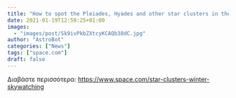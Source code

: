 ```yaml
---
title: "How to spot the Pleiades, Hyades and other star clusters in the winter night sky"
date: 2021-01-19T12:59:25+01:00
images:
  - "images/post/Sk9ivPkbZXtcyKCAQb38dC.jpg"
author: "AstroBot"
categories: ["News"]
tags: ["space.com"]
draft: false
---
```




Διαβάστε περισσότερα: https://www.space.com/star-clusters-winter-skywatching
